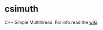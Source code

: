 # csimuth
C++ Simple Multithread. For info read the [wiki](https://github.com/roberpot/csimuth/wiki).
